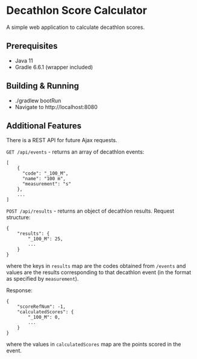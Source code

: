 # Decathlon Score Calculator
A simple web application to calculate decathlon scores.

## Prerequisites
- Java 11
- Gradle 6.6.1 (wrapper included)

## Building & Running
- ./gradlew bootRun
- Navigate to http://localhost:8080

## Additional Features
There is a REST API for future Ajax requests.

`GET /api/events` - returns an array of decathlon events:
```
[
    {
      "code": "_100_M",
      "name": "100 m",
      "measurement": "s"
    },
    ...
]
```

`POST /api/results` - returns an object of decathlon results. Request structure:

```
{
    "results": {
        "_100_M": 25,
        ...
    }
}
```

where the keys in `results` map are the codes obtained from `/events` and values are the results corresponding to that decathlon event (in the format as specified by `measurement`).

Response:

```
{
    "scoreRefNum": -1,
    "calculatedScores": {
        "_100_M": 0,
        ...
    }
}
```

where the values in `calculatedScores` map are the points scored in the event.
